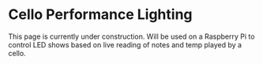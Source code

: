 # Cello Performance Lighting
This page is currently under construction. Will be used on a Raspberry Pi to control LED shows based on live reading of notes and temp played by a cello.
